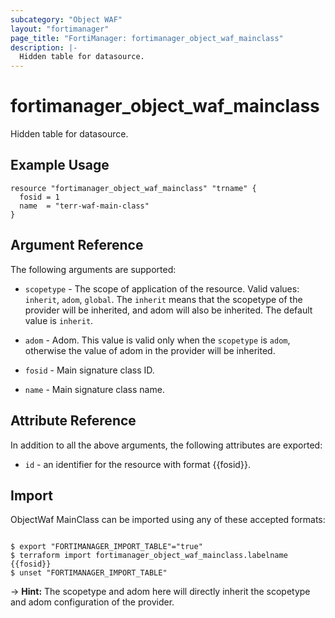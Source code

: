 ```yaml
---
subcategory: "Object WAF"
layout: "fortimanager"
page_title: "FortiManager: fortimanager_object_waf_mainclass"
description: |-
  Hidden table for datasource.
---
```


# fortimanager_object_waf_mainclass
Hidden table for datasource.

## Example Usage

```hcl
resource "fortimanager_object_waf_mainclass" "trname" {
  fosid = 1
  name  = "terr-waf-main-class"
}
```

## Argument Reference


The following arguments are supported:

* `scopetype` - The scope of application of the resource. Valid values: `inherit`, `adom`, `global`. The `inherit` means that the scopetype of the provider will be inherited, and adom will also be inherited. The default value is `inherit`.
* `adom` - Adom. This value is valid only when the `scopetype` is `adom`, otherwise the value of adom in the provider will be inherited.

* `fosid` - Main signature class ID.
* `name` - Main signature class name.


## Attribute Reference

In addition to all the above arguments, the following attributes are exported:
* `id` - an identifier for the resource with format {{fosid}}.

## Import

ObjectWaf MainClass can be imported using any of these accepted formats:
```

$ export "FORTIMANAGER_IMPORT_TABLE"="true"
$ terraform import fortimanager_object_waf_mainclass.labelname {{fosid}}
$ unset "FORTIMANAGER_IMPORT_TABLE"
```
-> **Hint:** The scopetype and adom here will directly inherit the scopetype and adom configuration of the provider.
